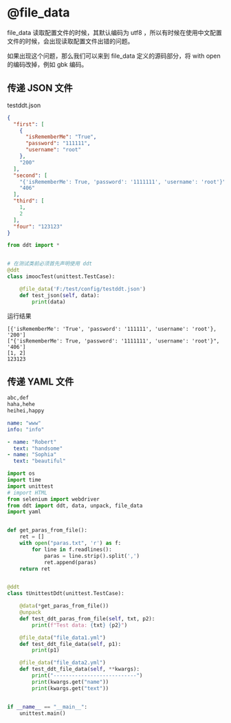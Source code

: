 # @file_data

file_data 读取配置文件的时候，其默认编码为 utf8 ，所以有时候在使用中文配置文件的时候，会出现读取配置文件出错的问题。

如果出现这个问题，那么我们可以来到 file_data 定义的源码部分，将 with open 的编码改掉，例如 gbk 编码。


## 传递 JSON 文件
testddt.json
```json
{
  "first": [
    {
      "isRememberMe": "True",
      "password": "111111",
      "username": "root"
    },
    "200"
  ],
  "second": [
    "{'isRememberMe': True, 'password': '1111111', 'username': 'root'}",
    "406"
  ],
  "third": [
    1,
    2
  ],
  "four": "123123"
}
```
```py
from ddt import *


# 在测试类前必须首先声明使用 ddt
@ddt
class imoocTest(unittest.TestCase):

    @file_data('F:/test/config/testddt.json')
    def test_json(self, data):
        print(data)
```
运行结果
```
[{'isRememberMe': 'True', 'password': '111111', 'username': 'root'}, '200']
["{'isRememberMe': True, 'password': '1111111', 'username': 'root'}", '406']
[1, 2]
123123
```





## 传递 YAML 文件

```txt  paras.txt
abc,def
haha,hehe
heihei,happy
```

```yml  file_data1.yml
name: "www"
info: "info"
```
```yml  file_data2.yml
- name: "Robert"
  text: "handsome"
- name: "Sophia"
  text: "beautiful"
```

```py
import os
import time
import unittest
# import HTML
from selenium import webdriver
from ddt import ddt, data, unpack, file_data
import yaml


def get_paras_from_file():
    ret = []
    with open("paras.txt", 'r') as f:
        for line in f.readlines():
            paras = line.strip().split(',')
            ret.append(paras)
    return ret


@ddt
class tUnittestDdt(unittest.TestCase):

    @data(*get_paras_from_file())
    @unpack
    def test_ddt_paras_from_file(self, txt, p2):
        print(f"Test data: {txt} {p2}")

    @file_data("file_data1.yml")
    def test_ddt_file_data(self, p1):
        print(p1)

    @file_data("file_data2.yml")
    def test_ddt_file_data(self, **kwargs):
        print("---------------------------")
        print(kwargs.get("name"))
        print(kwargs.get("text"))


if __name__ == "__main__":
    unittest.main()
```


